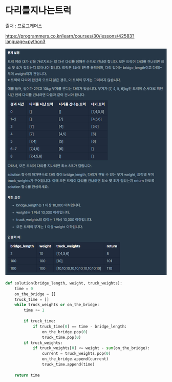 # 다리를지나는트럭

출처 : 프로그래머스

https://programmers.co.kr/learn/courses/30/lessons/42583?language=python3

![다리를지나는트럭](다리를지나는트럭.assets/다리를지나는트럭.png)

```python
def solution(bridge_length, weight, truck_weights):
    time = 0
    on_the_bridge = []
    truck_time = []
    while truck_weights or on_the_bridge:
        time += 1

        if truck_time:
            if truck_time[0] == time - bridge_length:
                on_the_bridge.pop(0)
                truck_time.pop(0)
        if truck_weights:
            if truck_weights[0] <= weight - sum(on_the_bridge):
                current = truck_weights.pop(0)
                on_the_bridge.append(current)
                truck_time.append(time)
        
    return time



```

